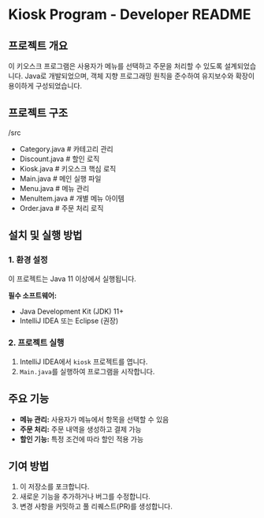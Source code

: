 # Kiosk Program - Developer README

## 프로젝트 개요

이 키오스크 프로그램은 사용자가 메뉴를 선택하고 주문을 처리할 수 있도록 설계되었습니다. Java로 개발되었으며, 객체 지향 프로그래밍 원칙을 준수하여 유지보수와 확장이 용이하게 구성되었습니다.

## 프로젝트 구조

/src
- Category.java      # 카테고리 관리
- Discount.java      # 할인 로직
- Kiosk.java         # 키오스크 핵심 로직
- Main.java          # 메인 실행 파일
- Menu.java          # 메뉴 관리
- MenuItem.java      # 개별 메뉴 아이템
- Order.java         # 주문 처리 로직


## 설치 및 실행 방법

### 1. 환경 설정

이 프로젝트는 Java 11 이상에서 실행됩니다.

**필수 소프트웨어:**

- Java Development Kit (JDK) 11+
- IntelliJ IDEA 또는 Eclipse (권장)

### 2. 프로젝트 실행

1. IntelliJ IDEA에서 `kiosk` 프로젝트를 엽니다.
2. `Main.java`를 실행하여 프로그램을 시작합니다.

## 주요 기능

- **메뉴 관리:** 사용자가 메뉴에서 항목을 선택할 수 있음
- **주문 처리:** 주문 내역을 생성하고 결제 가능
- **할인 기능:** 특정 조건에 따라 할인 적용 가능

## 기여 방법

1. 이 저장소를 포크합니다.
2. 새로운 기능을 추가하거나 버그를 수정합니다.
3. 변경 사항을 커밋하고 풀 리퀘스트(PR)를 생성합니다.
